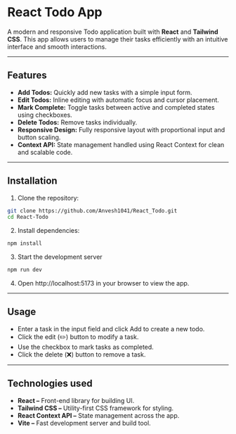 # React Todo App

A modern and responsive Todo application built with **React** and **Tailwind CSS**. This app allows users to manage their tasks efficiently with an intuitive interface and smooth interactions.

---

## Features

- **Add Todos:** Quickly add new tasks with a simple input form.
- **Edit Todos:** Inline editing with automatic focus and cursor placement.
- **Mark Complete:** Toggle tasks between active and completed states using checkboxes.
- **Delete Todos:** Remove tasks individually.
- **Responsive Design:** Fully responsive layout with proportional input and button scaling.
- **Context API:** State management handled using React Context for clean and scalable code.

---


## Installation

1. Clone the repository:

```bash
git clone https://github.com/Anvesh1041/React_Todo.git
cd React-Todo
```
2. Install dependencies:
```bash
npm install
```
3. Start the development server
```bash
npm run dev
```
4. Open http://localhost:5173 in your browser to view the app.

---

## Usage
- Enter a task in the input field and click Add to create a new todo.
- Click the edit (✏️) button to modify a task.
- Use the checkbox to mark tasks as completed.
- Click the delete (❌) button to remove a task.

---

## Technologies used
- **React –** Front-end library for building UI.
- **Tailwind CSS –** Utility-first CSS framework for styling.
- **React Context API –** State management across the app.
- **Vite –** Fast development server and build tool.